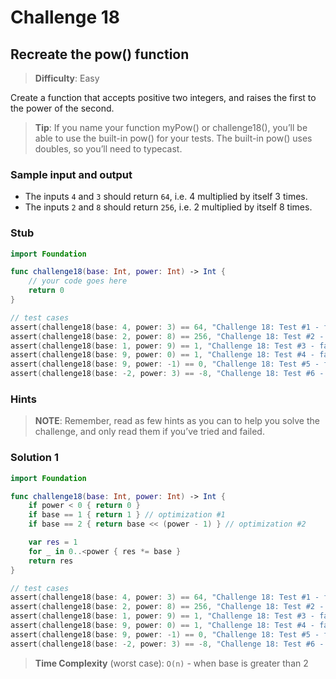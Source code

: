 # Challenge 18

## Recreate the pow() function

> **Difficulty**: Easy

Create a function that accepts positive two integers, and raises the first to the power of the second.

> **Tip**: If you name your function myPow() or challenge18(), you’ll be able to use the built-in pow() for your tests. The built-in pow() uses doubles, so you’ll need to typecast.

### Sample input and output

- The inputs `4` and `3` should return `64`, i.e. 4 multiplied by itself 3 times.
- The inputs `2` and `8` should return `256`, i.e. 2 multiplied by itself 8 times.

### Stub

``` swift
import Foundation

func challenge18(base: Int, power: Int) -> Int { 
    // your code goes here
    return 0
}

// test cases
assert(challenge18(base: 4, power: 3) == 64, "Challenge 18: Test #1 - failed")
assert(challenge18(base: 2, power: 8) == 256, "Challenge 18: Test #2 - failed")
assert(challenge18(base: 1, power: 9) == 1, "Challenge 18: Test #3 - failed")
assert(challenge18(base: 9, power: 0) == 1, "Challenge 18: Test #4 - failed")
assert(challenge18(base: 9, power: -1) == 0, "Challenge 18: Test #5 - failed")
assert(challenge18(base: -2, power: 3) == -8, "Challenge 18: Test #6 - failed")
```

### Hints

> **NOTE**: Remember, read as few hints as you can to help you solve the challenge, and only read them if you’ve tried and failed.

### Solution 1

``` swift
import Foundation

func challenge18(base: Int, power: Int) -> Int {
    if power < 0 { return 0 }
    if base == 1 { return 1 } // optimization #1
    if base == 2 { return base << (power - 1) } // optimization #2

    var res = 1
    for _ in 0..<power { res *= base }
    return res
}

// test cases
assert(challenge18(base: 4, power: 3) == 64, "Challenge 18: Test #1 - failed")
assert(challenge18(base: 2, power: 8) == 256, "Challenge 18: Test #2 - failed")
assert(challenge18(base: 1, power: 9) == 1, "Challenge 18: Test #3 - failed")
assert(challenge18(base: 9, power: 0) == 1, "Challenge 18: Test #4 - failed")
assert(challenge18(base: 9, power: -1) == 0, "Challenge 18: Test #5 - failed")
assert(challenge18(base: -2, power: 3) == -8, "Challenge 18: Test #6 - failed")
```

> **Time Complexity** (worst case): `O(n)` - when base is greater than 2
